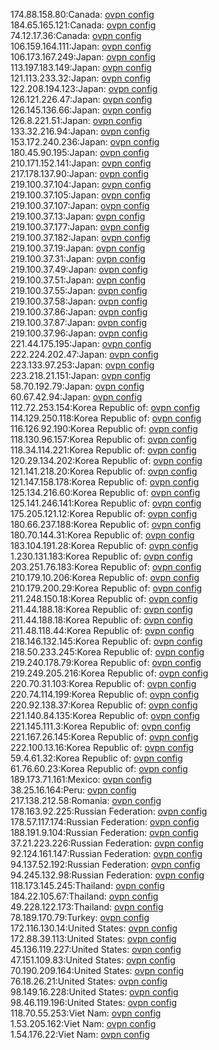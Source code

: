 174.88.158.80:Canada: [ovpn config](vpn/174_88_158_80.ovpn)  
184.65.165.121:Canada: [ovpn config](vpn/184_65_165_121.ovpn)  
74.12.17.36:Canada: [ovpn config](vpn/74_12_17_36.ovpn)  
106.159.164.111:Japan: [ovpn config](vpn/106_159_164_111.ovpn)  
106.173.167.249:Japan: [ovpn config](vpn/106_173_167_249.ovpn)  
113.197.183.149:Japan: [ovpn config](vpn/113_197_183_149.ovpn)  
121.113.233.32:Japan: [ovpn config](vpn/121_113_233_32.ovpn)  
122.208.194.123:Japan: [ovpn config](vpn/122_208_194_123.ovpn)  
126.121.226.47:Japan: [ovpn config](vpn/126_121_226_47.ovpn)  
126.145.136.66:Japan: [ovpn config](vpn/126_145_136_66.ovpn)  
126.8.221.51:Japan: [ovpn config](vpn/126_8_221_51.ovpn)  
133.32.216.94:Japan: [ovpn config](vpn/133_32_216_94.ovpn)  
153.172.240.236:Japan: [ovpn config](vpn/153_172_240_236.ovpn)  
180.45.90.195:Japan: [ovpn config](vpn/180_45_90_195.ovpn)  
210.171.152.141:Japan: [ovpn config](vpn/210_171_152_141.ovpn)  
217.178.137.90:Japan: [ovpn config](vpn/217_178_137_90.ovpn)  
219.100.37.104:Japan: [ovpn config](vpn/219_100_37_104.ovpn)  
219.100.37.105:Japan: [ovpn config](vpn/219_100_37_105.ovpn)  
219.100.37.107:Japan: [ovpn config](vpn/219_100_37_107.ovpn)  
219.100.37.13:Japan: [ovpn config](vpn/219_100_37_13.ovpn)  
219.100.37.177:Japan: [ovpn config](vpn/219_100_37_177.ovpn)  
219.100.37.182:Japan: [ovpn config](vpn/219_100_37_182.ovpn)  
219.100.37.19:Japan: [ovpn config](vpn/219_100_37_19.ovpn)  
219.100.37.31:Japan: [ovpn config](vpn/219_100_37_31.ovpn)  
219.100.37.49:Japan: [ovpn config](vpn/219_100_37_49.ovpn)  
219.100.37.51:Japan: [ovpn config](vpn/219_100_37_51.ovpn)  
219.100.37.55:Japan: [ovpn config](vpn/219_100_37_55.ovpn)  
219.100.37.58:Japan: [ovpn config](vpn/219_100_37_58.ovpn)  
219.100.37.86:Japan: [ovpn config](vpn/219_100_37_86.ovpn)  
219.100.37.87:Japan: [ovpn config](vpn/219_100_37_87.ovpn)  
219.100.37.96:Japan: [ovpn config](vpn/219_100_37_96.ovpn)  
221.44.175.195:Japan: [ovpn config](vpn/221_44_175_195.ovpn)  
222.224.202.47:Japan: [ovpn config](vpn/222_224_202_47.ovpn)  
223.133.97.253:Japan: [ovpn config](vpn/223_133_97_253.ovpn)  
223.218.21.151:Japan: [ovpn config](vpn/223_218_21_151.ovpn)  
58.70.192.79:Japan: [ovpn config](vpn/58_70_192_79.ovpn)  
60.67.42.94:Japan: [ovpn config](vpn/60_67_42_94.ovpn)  
112.72.253.154:Korea Republic of: [ovpn config](vpn/112_72_253_154.ovpn)  
114.129.250.118:Korea Republic of: [ovpn config](vpn/114_129_250_118.ovpn)  
116.126.92.190:Korea Republic of: [ovpn config](vpn/116_126_92_190.ovpn)  
118.130.96.157:Korea Republic of: [ovpn config](vpn/118_130_96_157.ovpn)  
118.34.114.221:Korea Republic of: [ovpn config](vpn/118_34_114_221.ovpn)  
120.29.134.202:Korea Republic of: [ovpn config](vpn/120_29_134_202.ovpn)  
121.141.218.20:Korea Republic of: [ovpn config](vpn/121_141_218_20.ovpn)  
121.147.158.178:Korea Republic of: [ovpn config](vpn/121_147_158_178.ovpn)  
125.134.216.60:Korea Republic of: [ovpn config](vpn/125_134_216_60.ovpn)  
125.141.246.141:Korea Republic of: [ovpn config](vpn/125_141_246_141.ovpn)  
175.205.121.12:Korea Republic of: [ovpn config](vpn/175_205_121_12.ovpn)  
180.66.237.188:Korea Republic of: [ovpn config](vpn/180_66_237_188.ovpn)  
180.70.144.31:Korea Republic of: [ovpn config](vpn/180_70_144_31.ovpn)  
183.104.191.28:Korea Republic of: [ovpn config](vpn/183_104_191_28.ovpn)  
1.230.131.183:Korea Republic of: [ovpn config](vpn/1_230_131_183.ovpn)  
203.251.76.183:Korea Republic of: [ovpn config](vpn/203_251_76_183.ovpn)  
210.179.10.206:Korea Republic of: [ovpn config](vpn/210_179_10_206.ovpn)  
210.179.200.29:Korea Republic of: [ovpn config](vpn/210_179_200_29.ovpn)  
211.248.150.18:Korea Republic of: [ovpn config](vpn/211_248_150_18.ovpn)  
211.44.188.18:Korea Republic of: [ovpn config](vpn/211_44_188_18.ovpn)  
211.44.188.18:Korea Republic of: [ovpn config](vpn/211_44_188_18.ovpn)  
211.48.118.44:Korea Republic of: [ovpn config](vpn/211_48_118_44.ovpn)  
218.146.132.145:Korea Republic of: [ovpn config](vpn/218_146_132_145.ovpn)  
218.50.233.245:Korea Republic of: [ovpn config](vpn/218_50_233_245.ovpn)  
219.240.178.79:Korea Republic of: [ovpn config](vpn/219_240_178_79.ovpn)  
219.249.205.216:Korea Republic of: [ovpn config](vpn/219_249_205_216.ovpn)  
220.70.31.103:Korea Republic of: [ovpn config](vpn/220_70_31_103.ovpn)  
220.74.114.199:Korea Republic of: [ovpn config](vpn/220_74_114_199.ovpn)  
220.92.138.37:Korea Republic of: [ovpn config](vpn/220_92_138_37.ovpn)  
221.140.84.135:Korea Republic of: [ovpn config](vpn/221_140_84_135.ovpn)  
221.145.111.3:Korea Republic of: [ovpn config](vpn/221_145_111_3.ovpn)  
221.167.26.145:Korea Republic of: [ovpn config](vpn/221_167_26_145.ovpn)  
222.100.13.16:Korea Republic of: [ovpn config](vpn/222_100_13_16.ovpn)  
59.4.61.32:Korea Republic of: [ovpn config](vpn/59_4_61_32.ovpn)  
61.76.60.23:Korea Republic of: [ovpn config](vpn/61_76_60_23.ovpn)  
189.173.71.161:Mexico: [ovpn config](vpn/189_173_71_161.ovpn)  
38.25.16.164:Peru: [ovpn config](vpn/38_25_16_164.ovpn)  
217.138.212.58:Romania: [ovpn config](vpn/217_138_212_58.ovpn)  
178.163.92.225:Russian Federation: [ovpn config](vpn/178_163_92_225.ovpn)  
178.57.117.174:Russian Federation: [ovpn config](vpn/178_57_117_174.ovpn)  
188.191.9.104:Russian Federation: [ovpn config](vpn/188_191_9_104.ovpn)  
37.21.223.226:Russian Federation: [ovpn config](vpn/37_21_223_226.ovpn)  
92.124.161.147:Russian Federation: [ovpn config](vpn/92_124_161_147.ovpn)  
94.137.52.192:Russian Federation: [ovpn config](vpn/94_137_52_192.ovpn)  
94.245.132.98:Russian Federation: [ovpn config](vpn/94_245_132_98.ovpn)  
118.173.145.245:Thailand: [ovpn config](vpn/118_173_145_245.ovpn)  
184.22.105.67:Thailand: [ovpn config](vpn/184_22_105_67.ovpn)  
49.228.122.173:Thailand: [ovpn config](vpn/49_228_122_173.ovpn)  
78.189.170.79:Turkey: [ovpn config](vpn/78_189_170_79.ovpn)  
172.116.130.14:United States: [ovpn config](vpn/172_116_130_14.ovpn)  
172.88.39.113:United States: [ovpn config](vpn/172_88_39_113.ovpn)  
45.136.119.227:United States: [ovpn config](vpn/45_136_119_227.ovpn)  
47.151.109.83:United States: [ovpn config](vpn/47_151_109_83.ovpn)  
70.190.209.164:United States: [ovpn config](vpn/70_190_209_164.ovpn)  
76.18.26.21:United States: [ovpn config](vpn/76_18_26_21.ovpn)  
98.149.16.228:United States: [ovpn config](vpn/98_149_16_228.ovpn)  
98.46.119.196:United States: [ovpn config](vpn/98_46_119_196.ovpn)  
118.70.55.253:Viet Nam: [ovpn config](vpn/118_70_55_253.ovpn)  
1.53.205.162:Viet Nam: [ovpn config](vpn/1_53_205_162.ovpn)  
1.54.176.22:Viet Nam: [ovpn config](vpn/1_54_176_22.ovpn)  
